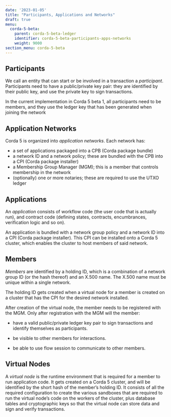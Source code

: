 ```yaml
---
date: '2023-01-05'
title: "Participants, Applications and Networks"
draft: true
menu:
  corda-5-beta:
    parent: corda-5-beta-ledger
    identifier: corda-5-beta-participants-apps-networks
    weight: 9000
section_menu: corda-5-beta
---
```


## Participants

We call an entity that can start or be involved in a transaction a *participant*. Participants need to have a public/private key pair: they are identified by their public key, and use the private key to sign transactions.

In the current implementation in Corda 5 beta 1, all participants need to be members, and they use the ledger key that has been generated when joining the network

## Application Networks

Corda 5 is organized into *application networks*. Each network has:

* a set of applications packaged into a CPB (Corda package bundle)
* a network ID and a network policy; these are bundled with the CPB into a CPI (Corda package installer)
* a Membership Group Manager (MGM); this is a member that controls membership in the network
* (optionally) one or more notaries; these are required to use the UTXO ledger

## Applications

An *application* consists of workflow code (the user code that is actually run), and contract code (defining states, contracts, encumbrances, verification logic and so on).

An application is bundled with a network group policy and a network ID into a CPI (Corda package installer). This CPI can be installed onto a Corda 5 cluster, which enables the cluster to host members of said network.

## Members

*Members* are identified by a holding ID, which is a combination of a network group ID (or the hash thereof) and an X.500 name. The X.500 name must be unique within a single network. 

The holding ID gets created when a virtual node for a member is created on a cluster that has the CPI for the desired network installed.

After creation of the virtual node, the member needs to be registered with the MGM. Only after registration with the MGM will the member:

* have a valid public/private ledger key pair to sign transactions and identify themselves as participants.

* be visible to other members for interactions.

* be able to use flow session to communicate to other members.

## Virtual Nodes

A *virtual node* is the runtime environment that is required for a member to run application code. It gets created on a Corda 5 cluster, and will be identified by the short hash of the member’s holding ID. It consists of all the required configuration to create the various sandboxes that are required to run the virtual node’s code on the workers of the cluster, plus database tables and cryptographic keys so that the virtual node can store data and sign and verify transactions.